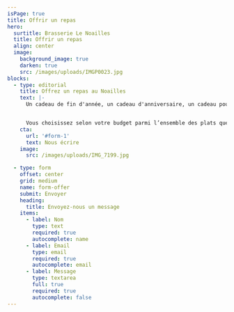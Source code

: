 ```yaml
---
isPage: true
title: Offrir un repas
hero:
  surtitle: Brasserie Le Noailles
  title: Offrir un repas
  align: center
  image:
    background_image: true
    darken: true
    src: /images/uploads/IMGP0023.jpg
blocks:
  - type: editorial
    title: Offrez un repas au Noailles
    text: |-
      Un cadeau de fin d'année, un cadeau d'anniversaire, un cadeau pour fêter un évènement particulier…


      Vous choisissez selon votre budget parmi l’ensemble des plats que nous proposons à [la carte](/la-carte/).
    cta:
      url: '#form-1'
      text: Nous écrire
    image:
      src: /images/uploads/IMG_7199.jpg

  - type: form
    offset: center
    grid: medium
    name: form-offer
    submit: Envoyer
    heading:
      title: Envoyez-nous un message
    items:
      - label: Nom
        type: text
        required: true
        autocomplete: name
      - label: Email
        type: email
        required: true
        autocomplete: email
      - label: Message
        type: textarea
        full: true
        required: true
        autocomplete: false
---
```

